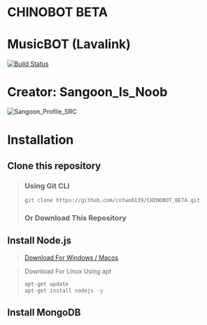 # CHINOBOT BETA
# MusicBOT (Lavalink)
[![Build Status](https://travis-ci.org/cotwo0139/CHINOBOT_BETA.svg?branch=master)](https://travis-ci.org/cotwo0139/CHINOBOT_BETA)

# Creator: Sangoon_Is_Noob
![Sangoon_Profile_SRC](https://cdn.discordapp.com/avatars/260303569591205888/6cd9167d526be581e0d96dad38421016.png?size=256)

# Installation

## Clone this repository
> ### Using Git CLI
> ``` cd ./mybot
> git clone https://github.com/cotwo0139/CHINOBOT_BETA.git
> ```
> ### Or Download This Repository

## Install Node.js
> [Download For Windows / Macos](https://nodejs.org/en/download/)

> Download For Linux Using apt
> ```bash
> apt-get update
> apt-get install nodejs -y
> ```

## Install MongoDB
